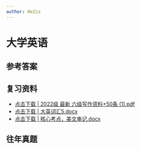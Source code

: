```yaml
---
author: HeZzz
---
```


# 大学英语


## 参考答案


## 复习资料

- [点击下载 | 2022级 最新 六级写作资料+50条 (1).pdf](https://cs-speedrun.github.io/documents/%E5%A4%A7%E5%AD%A6%E8%8B%B1%E8%AF%AD/%E5%A4%8D%E4%B9%A0%E8%B5%84%E6%96%99/2022%E7%BA%A7%20%E6%9C%80%E6%96%B0%20%E5%85%AD%E7%BA%A7%E5%86%99%E4%BD%9C%E8%B5%84%E6%96%99%2B50%E6%9D%A1%20%281%29.pdf)
- [点击下载 | 大英词汇5.docx](https://cs-speedrun.github.io/documents/%E5%A4%A7%E5%AD%A6%E8%8B%B1%E8%AF%AD/%E5%A4%8D%E4%B9%A0%E8%B5%84%E6%96%99/%E5%A4%A7%E8%8B%B1%E8%AF%8D%E6%B1%875.docx)
- [点击下载 | 核心考点，美文串记.docx](https://cs-speedrun.github.io/documents/%E5%A4%A7%E5%AD%A6%E8%8B%B1%E8%AF%AD/%E5%A4%8D%E4%B9%A0%E8%B5%84%E6%96%99/%E6%A0%B8%E5%BF%83%E8%80%83%E7%82%B9%EF%BC%8C%E7%BE%8E%E6%96%87%E4%B8%B2%E8%AE%B0.docx)

## 往年真题
